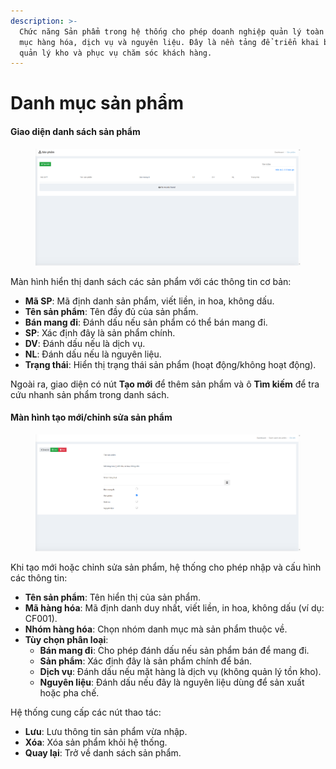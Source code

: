 ```yaml
---
description: >-
  Chức năng Sản phẩm trong hệ thống cho phép doanh nghiệp quản lý toàn bộ danh
  mục hàng hóa, dịch vụ và nguyên liệu. Đây là nền tảng để triển khai bán hàng,
  quản lý kho và phục vụ chăm sóc khách hàng.
---
```


# Danh mục sản phẩm

#### Giao diện danh sách sản phẩm

<figure><img src="../.gitbook/assets/image.png" alt=""><figcaption></figcaption></figure>

Màn hình hiển thị danh sách các sản phẩm với các thông tin cơ bản:

* **Mã SP**: Mã định danh sản phẩm, viết liền, in hoa, không dấu.
* **Tên sản phẩm**: Tên đầy đủ của sản phẩm.
* **Bán mang đi**: Đánh dấu nếu sản phẩm có thể bán mang đi.
* **SP**: Xác định đây là sản phẩm chính.
* **DV**: Đánh dấu nếu là dịch vụ.
* **NL**: Đánh dấu nếu là nguyên liệu.
* **Trạng thái**: Hiển thị trạng thái sản phẩm (hoạt động/không hoạt động).

Ngoài ra, giao diện có nút **Tạo mới** để thêm sản phẩm và ô **Tìm kiếm** để tra cứu nhanh sản phẩm trong danh sách.



#### Màn hình tạo mới/chỉnh sửa sản phẩm

<figure><img src="../.gitbook/assets/image (1).png" alt=""><figcaption></figcaption></figure>

Khi tạo mới hoặc chỉnh sửa sản phẩm, hệ thống cho phép nhập và cấu hình các thông tin:

* **Tên sản phẩm**: Tên hiển thị của sản phẩm.
* **Mã hàng hóa**: Mã định danh duy nhất, viết liền, in hoa, không dấu (ví dụ: CF001).
* **Nhóm hàng hóa**: Chọn nhóm danh mục mà sản phẩm thuộc về.
* **Tùy chọn phân loại**:
  * **Bán mang đi**: Cho phép đánh dấu nếu sản phẩm bán để mang đi.
  * **Sản phẩm**: Xác định đây là sản phẩm chính để bán.
  * **Dịch vụ**: Đánh dấu nếu mặt hàng là dịch vụ (không quản lý tồn kho).
  * **Nguyên liệu**: Đánh dấu nếu đây là nguyên liệu dùng để sản xuất hoặc pha chế.

Hệ thống cung cấp các nút thao tác:

* **Lưu**: Lưu thông tin sản phẩm vừa nhập.
* **Xóa**: Xóa sản phẩm khỏi hệ thống.
* **Quay lại**: Trở về danh sách sản phẩm.
